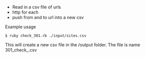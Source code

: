 - Read in a csv file of urls
- http for each
- push from and to url into a new csv


Example usage

	$ ruby check_301.rb ./input/sites.csv


This will create a new csv file in the /output folder. The file is name 301_check<date>_<time>.csv